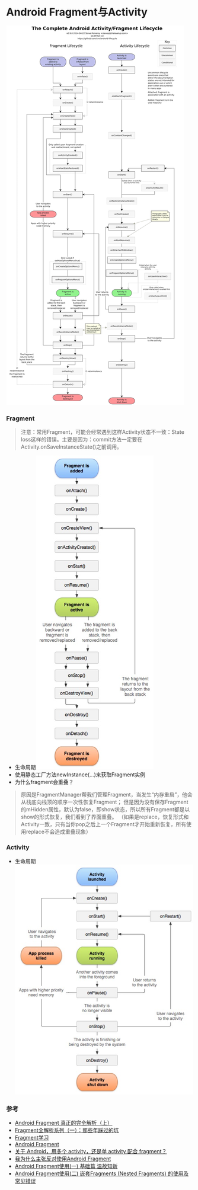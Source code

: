 # Android Fragment与Activity

![image](../images/CD0E93EC-ACC1-435D-91EF-E8C60248697F.png)

### Fragment
> 注意：常用Fragment，可能会经常遇到这样Activity状态不一致：State loss这样的错误。主要是因为：commit方法一定要在Activity.onSaveInstanceState()之前调用。

* 生命周期![image](../images/4CE00BDC-2003-464D-8CCC-4366F5645A90.png)
* 使用静态工厂方法newInstance(...)来获取Fragment实例
* 为什么fragment会重叠？ 
> 原因是FragmentManager帮我们管理Fragment，当发生“内存重启”，他会从栈底向栈顶的顺序一次性恢复Fragment；
但是因为没有保存Fragment的mHidden属性，默认为false，即show状态，所以所有Fragment都是以show的形式恢复，我们看到了界面重叠。
（如果是replace，恢复形式和Activity一致，只有当你pop之后上一个Fragment才开始重新恢复，所有使用replace不会造成重叠现象）

### Activity

* 生命周期![image](../images/454F1F33-71E9-40F8-83FB-5AA1C835E78F.png)


### 参考
* [Android Fragment 真正的完全解析（上）](http://blog.csdn.net/lmj623565791/article/details/37970961)
* [Fragment全解析系列（一）：那些年踩过的坑](http://www.jianshu.com/p/d9143a92ad94)
* [Fragment学习](https://lijunjieone.gitbooks.io/android/content/fragmentxue_xi.html)
* [Android Fragment](https://hzj163.gitbooks.io/android-fragment/content/index.html)
* [关于 Android，用多个 activity，还是单 activity 配合 fragment？](https://www.zhihu.com/question/39662488)
* [我为什么主张反对使用Android Fragment](https://asce1885.gitbooks.io/android-rd-senior-advanced/content/wo_wei_shi_yao_zhu_zhang_fan_dui_shi_yong_android_fragment.html)
* [Android Fragment使用(一) 基础篇 温故知新](http://mengdd.github.io/Android/2016/05/31/android-fragment-usage-1-basic-part/)
* [Android Fragment使用(二) 嵌套Fragments (Nested Fragments) 的使用及常见错误](http://mengdd.github.io/Android/2016/06/02/android-fragment-usage-2-nested-fragments/)